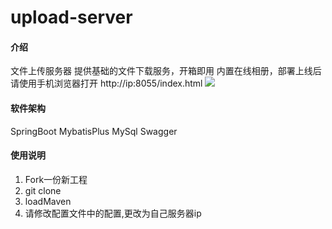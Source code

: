 # upload-server

#### 介绍
文件上传服务器
提供基础的文件下载服务，开箱即用
内置在线相册，部署上线后请使用手机浏览器打开 http://ip:8055/index.html
![](http://106.14.45.117:8055/common/upload1/download?name=79603a09-59ea-4d83-9e8b-b346f52a5f121728716461238_Screenshot_20241012_150039.jpg)

#### 软件架构
SpringBoot
MybatisPlus
MySql
Swagger


#### 使用说明

1.  Fork一份新工程
2.  git clone
3.  loadMaven
4. 请修改配置文件中的配置,更改为自己服务器ip
